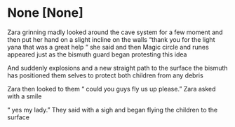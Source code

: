 # None [None]
Zara grinning madly looked around the cave system for a few moment and then put her hand on a slight incline on the walls “thank you for the light yana that was a great help “ she said and then Magic circle and runes appeared just as the bismuth guard began protesting this idea 

And suddenly explosions and a new straight path to the surface the bismuth has positioned them selves to protect both children from any debris 

Zara then looked to them “ could you guys fly us up please.” Zara asked with a smile 

“ yes my lady.” They said with a sigh and began flying the children to the surface
